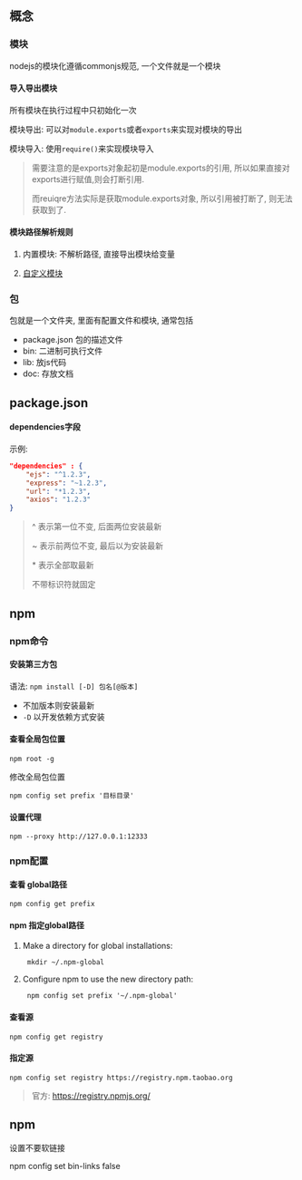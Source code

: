 ## 概念

### 模块

nodejs的模块化遵循commonjs规范, 一个文件就是一个模块

#### 导入导出模块

所有模块在执行过程中只初始化一次

模块导出: 可以对`module.exports`或者`exports`来实现对模块的导出

模块导入: 使用`require()`来实现模块导入

> 需要注意的是exports对象起初是module.exports的引用, 所以如果直接对exports进行赋值,则会打断引用.
>
> 而reuiqre方法实际是获取module.exports对象, 所以引用被打断了, 则无法获取到了.

#### 模块路径解析规则

1. 内置模块: 不解析路径, 直接导出模块给变量

2. [自定义模块](https://kdocs.cn/l/cqYbcI2HDlu3)

### 包

包就是一个文件夹, 里面有配置文件和模块, 通常包括

* package.json 包的描述文件
* bin: 二进制可执行文件
* lib: 放js代码
* doc: 存放文档

## package.json

#### dependencies字段

示例:

```json
"dependencies" : {
	"ejs": "^1.2.3",
    "express": "~1.2.3",
    "url": "*1.2.3",
    "axios": "1.2.3"
}
```

> ^ 表示第一位不变, 后面两位安装最新
>
> ~ 表示前两位不变, 最后以为安装最新
>
> \* 表示全部取最新
>
> 不带标识符就固定

## npm

### npm命令

#### 安装第三方包

语法: `npm install [-D] 包名[@版本]`

* 不加版本则安装最新
* `-D` 以开发依赖方式安装

#### 查看全局包位置

`npm root -g`

修改全局包位置

`npm config set prefix '目标目录'`

#### 设置代理

`npm --proxy http://127.0.0.1:12333`

### npm配置

#### 查看 global路径

```shell
npm config get prefix
```

#### npm 指定global路径

1. Make a directory for global installations:

   ```shell
    mkdir ~/.npm-global
   ```

2. Configure npm to use the new directory path:

   ```shell
    npm config set prefix '~/.npm-global'
   ```

#### 查看源

```shell
npm config get registry
```

#### 指定源

```shell
npm config set registry https://registry.npm.taobao.org 
```

> 官方: https://registry.npmjs.org/

## npm

设置不要软链接

npm config set bin-links false